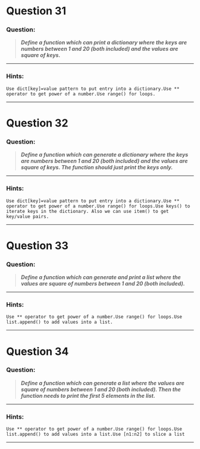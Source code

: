 # Question 31

### **Question:**

> **_Define a function which can print a dictionary where the keys are numbers between 1 and 20 (both included) and the values are square of keys._**

---

### Hints:

```
Use dict[key]=value pattern to put entry into a dictionary.Use ** operator to get power of a number.Use range() for loops.
```

---

# Question 32

### **Question:**

> **_Define a function which can generate a dictionary where the keys are numbers between 1 and 20 (both included) and the values are square of keys. The function should just print the keys only._**

---

### Hints:

```
Use dict[key]=value pattern to put entry into a dictionary.Use ** operator to get power of a number.Use range() for loops.Use keys() to iterate keys in the dictionary. Also we can use item() to get key/value pairs.
```

---

# Question 33

### **Question:**

> **_Define a function which can generate and print a list where the values are square of numbers between 1 and 20 (both included)._**

---

### Hints:

```
Use ** operator to get power of a number.Use range() for loops.Use list.append() to add values into a list.
```

---

# Question 34

### **Question:**

> **_Define a function which can generate a list where the values are square of numbers between 1 and 20 (both included). Then the function needs to print the first 5 elements in the list._**

---

### Hints:

```
Use ** operator to get power of a number.Use range() for loops.Use list.append() to add values into a list.Use [n1:n2] to slice a list
```

---

